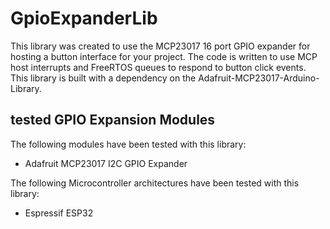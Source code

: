 # GpioExpanderLib
This library was created to use the MCP23017 16 port GPIO expander for hosting a button interface for your project.  The code is written to use MCP host interrupts and FreeRTOS queues to respond to button click events.  This library is built with a dependency on the Adafruit-MCP23017-Arduino-Library.

## tested GPIO Expansion Modules
The following modules have been tested with this library:
- Adafruit MCP23017 I2C GPIO Expander

The following Microcontroller architectures have been tested with this library:
- Espressif ESP32

